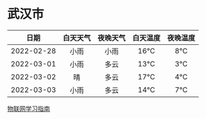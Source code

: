 # 武汉市
|日期|白天天气|夜晚天气|白天温度|夜晚温度|
|:--:|:--:|:--:|:--:|:--:|
|2022-02-28|小雨|小雨|16℃|8℃|
|2022-03-01|小雨|多云|13℃|3℃|
|2022-03-02|晴|多云|17℃|4℃|
|2022-03-03|小雨|多云|14℃|7℃|
 
[物联网学习指南](http://doc.lziqi.top/IoT)
